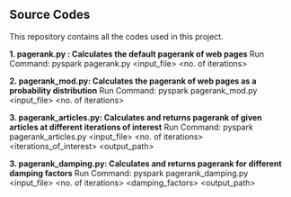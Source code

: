 
## Source Codes

This repository contains all the codes used in this project.

**1. pagerank.py : Calculates the default pagerank of web pages**
Run Command: pyspark pagerank.py <input_file> <no. of iterations>

**2. pagerank_mod.py: Calculates the pagerank of web pages as a probability distribution**
Run Command: pyspark pagerank_mod.py <input_file> <no. of iterations>

**3. pagerank_articles.py: Calculates and returns pagerank of given articles at different iterations of interest**
Run Command: pyspark pagerank_articles.py <input_file> <no. of iterations> <iterations_of_interest> <articles> <output_path>

**3. pagerank_damping.py: Calculates and returns pagerank for different damping factors**
Run Command: pyspark pagerank_damping.py <input_file> <no. of iterations> <damping_factors> <output_path>
